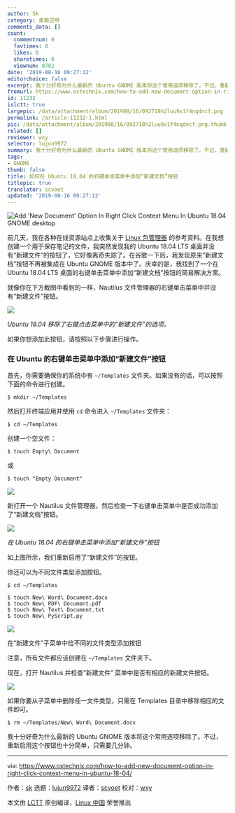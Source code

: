 ```yaml
---
author: Sk
category: 桌面应用
comments_data: []
count:
  commentnum: 0
  favtimes: 0
  likes: 0
  sharetimes: 0
  viewnum: 8782
date: '2019-08-16 09:27:12'
editorchoice: false
excerpt: 我十分好奇为什么最新的 Ubuntu GNOME 版本将这个常用选项移除了。不过，重新启用这个按钮也十分简单，只需要几分钟。
fromurl: https://www.ostechnix.com/how-to-add-new-document-option-in-right-click-context-menu-in-ubuntu-18-04/
id: 11232
islctt: true
largepic: /data/attachment/album/201908/16/092718h2luu9x1f4nqdncf.png
permalink: /article-11232-1.html
pic: /data/attachment/album/201908/16/092718h2luu9x1f4nqdncf.png.thumb.jpg
related: []
reviewer: wxy
selector: lujun9972
summary: 我十分好奇为什么最新的 Ubuntu GNOME 版本将这个常用选项移除了。不过，重新启用这个按钮也十分简单，只需要几分钟。
tags:
- GNOME
thumb: false
title: 如何在 Ubuntu 18.04 的右键单击菜单中添加“新建文档”按钮
titlepic: true
translator: scvoet
updated: '2019-08-16 09:27:12'
---
```


![Add 'New Document' Option In Right Click Context Menu In Ubuntu 18.04 GNOME desktop](/data/attachment/album/201908/16/092718h2luu9x1f4nqdncf.png)


前几天，我在各种在线资源站点上收集关于 [Linux 包管理器](https://www.ostechnix.com/linux-package-managers-compared-appimage-vs-snap-vs-flatpak/) 的参考资料。在我想创建一个用于保存笔记的文件，我突然发现我的 Ubuntu 18.04 LTS 桌面并没有“新建文件”的按钮了，它好像离奇失踪了。在谷歌一下后，我发现原来“新建文档”按钮不再被集成在 Ubuntu GNOME 版本中了。庆幸的是，我找到了一个在 Ubuntu 18.04 LTS 桌面的右键单击菜单中添加“新建文档”按钮的简易解决方案。


就像你在下方截图中看到的一样，Nautilus 文件管理器的右键单击菜单中并没有“新建文件”按钮。


![](/data/attachment/album/201908/16/092720qn3rmmb3akngnhmw.png)


*Ubuntu 18.04 移除了右键点击菜单中的“新建文件”的选项。*


如果你想添加此按钮，请按照以下步骤进行操作。


### 在 Ubuntu 的右键单击菜单中添加“新建文件”按钮


首先，你需要确保你的系统中有 `~/Templates` 文件夹。如果没有的话，可以按照下面的命令进行创建。



```
$ mkdir ~/Templates
```

然后打开终端应用并使用 `cd` 命令进入 `~/Templates` 文件夹：



```
$ cd ~/Templates
```

创建一个空文件：



```
$ touch Empty\ Document
```

或



```
$ touch "Empty Document"
```

![](/data/attachment/album/201908/16/092721j0m9m985t8rat65s.png)


新打开一个 Nautilus 文件管理器，然后检查一下右键单击菜单中是否成功添加了“新建文档”按钮。


![](/data/attachment/album/201908/16/092723yufq09n08zpcc88f.png)


*在 Ubuntu 18.04 的右键单击菜单中添加“新建文件”按钮*


如上图所示，我们重新启用了“新建文件”的按钮。


你还可以为不同文件类型添加按钮。



```
$ cd ~/Templates

$ touch New\ Word\ Document.docx
$ touch New\ PDF\ Document.pdf
$ touch New\ Text\ Document.txt
$ touch New\ PyScript.py
```

![](/data/attachment/album/201908/16/092724vvgx3xnusmtuxsth.png)


在“新建文件”子菜单中给不同的文件类型添加按钮


注意，所有文件都应该创建在 `~/Templates` 文件夹下。


现在，打开 Nautilus 并检查“新建文件” 菜单中是否有相应的新建文件按钮。


![](/data/attachment/album/201908/16/092726le1ww6elnem9m4n6.png)


如果你要从子菜单中删除任一文件类型，只需在 Templates 目录中移除相应的文件即可。



```
$ rm ~/Templates/New\ Word\ Document.docx
```

我十分好奇为什么最新的 Ubuntu GNOME 版本将这个常用选项移除了。不过，重新启用这个按钮也十分简单，只需要几分钟。




---


via: <https://www.ostechnix.com/how-to-add-new-document-option-in-right-click-context-menu-in-ubuntu-18-04/>


作者：[sk](https://www.ostechnix.com/author/sk/) 选题：[lujun9972](https://github.com/lujun9972) 译者：[scvoet](https://github.com/scvoet) 校对：[wxy](https://github.com/wxy)


本文由 [LCTT](https://github.com/LCTT/TranslateProject) 原创编译，[Linux 中国](https://linux.cn/) 荣誉推出